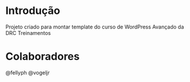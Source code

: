 Introdução
==========
Projeto criado para montar template do curso de WordPress Avançado da DRC Treinamentos



Colaboradores
=======

@fellyph
@vogeljr
